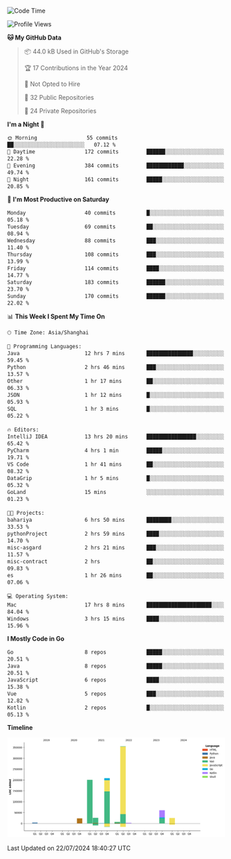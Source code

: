 <!--START_SECTION:waka-->
![Code Time](http://img.shields.io/badge/Code%20Time-2%2C542%20hrs%209%20mins-blue)

![Profile Views](http://img.shields.io/badge/Profile%20Views-0-blue)

**🐱 My GitHub Data** 

> 📦 44.0 kB Used in GitHub's Storage 
 > 
> 🏆 17 Contributions in the Year 2024
 > 
> 🚫 Not Opted to Hire
 > 
> 📜 32 Public Repositories 
 > 
> 🔑 24 Private Repositories 
 > 
**I'm a Night 🦉** 

```text
🌞 Morning                55 commits          ██░░░░░░░░░░░░░░░░░░░░░░░   07.12 % 
🌆 Daytime                172 commits         ██████░░░░░░░░░░░░░░░░░░░   22.28 % 
🌃 Evening                384 commits         ████████████░░░░░░░░░░░░░   49.74 % 
🌙 Night                  161 commits         █████░░░░░░░░░░░░░░░░░░░░   20.85 % 
```
📅 **I'm Most Productive on Saturday** 

```text
Monday                   40 commits          █░░░░░░░░░░░░░░░░░░░░░░░░   05.18 % 
Tuesday                  69 commits          ██░░░░░░░░░░░░░░░░░░░░░░░   08.94 % 
Wednesday                88 commits          ███░░░░░░░░░░░░░░░░░░░░░░   11.40 % 
Thursday                 108 commits         ███░░░░░░░░░░░░░░░░░░░░░░   13.99 % 
Friday                   114 commits         ████░░░░░░░░░░░░░░░░░░░░░   14.77 % 
Saturday                 183 commits         ██████░░░░░░░░░░░░░░░░░░░   23.70 % 
Sunday                   170 commits         ██████░░░░░░░░░░░░░░░░░░░   22.02 % 
```


📊 **This Week I Spent My Time On** 

```text
🕑︎ Time Zone: Asia/Shanghai

💬 Programming Languages: 
Java                     12 hrs 7 mins       ███████████████░░░░░░░░░░   59.45 % 
Python                   2 hrs 46 mins       ███░░░░░░░░░░░░░░░░░░░░░░   13.57 % 
Other                    1 hr 17 mins        ██░░░░░░░░░░░░░░░░░░░░░░░   06.33 % 
JSON                     1 hr 12 mins        █░░░░░░░░░░░░░░░░░░░░░░░░   05.93 % 
SQL                      1 hr 3 mins         █░░░░░░░░░░░░░░░░░░░░░░░░   05.22 % 

🔥 Editors: 
IntelliJ IDEA            13 hrs 20 mins      ████████████████░░░░░░░░░   65.42 % 
PyCharm                  4 hrs 1 min         █████░░░░░░░░░░░░░░░░░░░░   19.71 % 
VS Code                  1 hr 41 mins        ██░░░░░░░░░░░░░░░░░░░░░░░   08.32 % 
DataGrip                 1 hr 5 mins         █░░░░░░░░░░░░░░░░░░░░░░░░   05.32 % 
GoLand                   15 mins             ░░░░░░░░░░░░░░░░░░░░░░░░░   01.23 % 

🐱‍💻 Projects: 
bahariya                 6 hrs 50 mins       ████████░░░░░░░░░░░░░░░░░   33.53 % 
pythonProject            2 hrs 59 mins       ████░░░░░░░░░░░░░░░░░░░░░   14.70 % 
misc-asgard              2 hrs 21 mins       ███░░░░░░░░░░░░░░░░░░░░░░   11.57 % 
misc-contract            2 hrs               ██░░░░░░░░░░░░░░░░░░░░░░░   09.83 % 
es                       1 hr 26 mins        ██░░░░░░░░░░░░░░░░░░░░░░░   07.06 % 

💻 Operating System: 
Mac                      17 hrs 8 mins       █████████████████████░░░░   84.04 % 
Windows                  3 hrs 15 mins       ████░░░░░░░░░░░░░░░░░░░░░   15.96 % 
```

**I Mostly Code in Go** 

```text
Go                       8 repos             █████░░░░░░░░░░░░░░░░░░░░   20.51 % 
Java                     8 repos             █████░░░░░░░░░░░░░░░░░░░░   20.51 % 
JavaScript               6 repos             ████░░░░░░░░░░░░░░░░░░░░░   15.38 % 
Vue                      5 repos             ███░░░░░░░░░░░░░░░░░░░░░░   12.82 % 
Kotlin                   2 repos             █░░░░░░░░░░░░░░░░░░░░░░░░   05.13 % 
```



**Timeline**

![Lines of Code chart](https://raw.githubusercontent.com/youtiaoguagua/youtiaoguagua/master/assets/bar_graph.png)


 Last Updated on 22/07/2024 18:40:27 UTC
<!--END_SECTION:waka-->